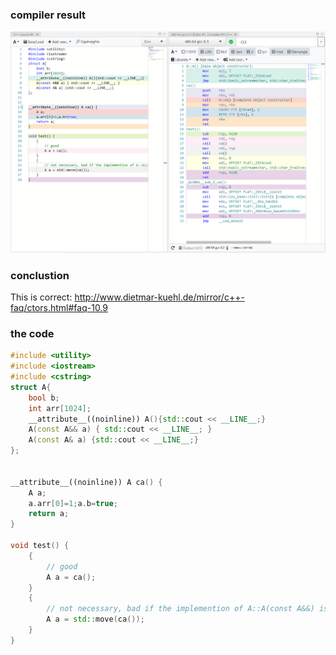 ﻿### compiler result
![screenshot](images/compiler%20-%20rvo%20and%20move.png)

### conclustion
This is correct: http://www.dietmar-kuehl.de/mirror/c++-faq/ctors.html#faq-10.9

### the code
``` cpp
#include <utility>
#include <iostream>
#include <cstring>
struct A{
    bool b;
    int arr[1024];
    __attribute__((noinline)) A(){std::cout << __LINE__;}
    A(const A&& a) { std::cout << __LINE__; }
    A(const A& a) {std::cout << __LINE__;}
};


__attribute__((noinline)) A ca() {
    A a;
    a.arr[0]=1;a.b=true;
    return a;
}

void test() {
    {
        // good
        A a = ca();
    }
    {
        // not necessary, bad if the implemention of A::A(const A&&) is awful
        A a = std::move(ca());
    }
}
```